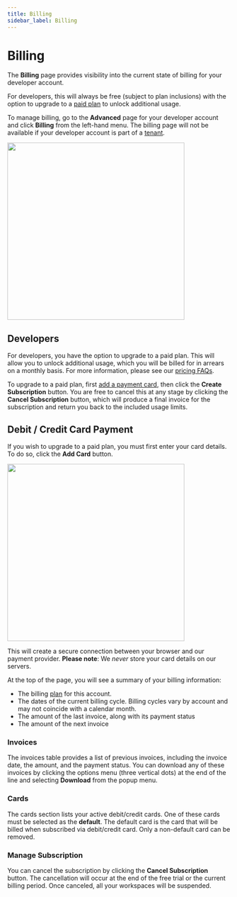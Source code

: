 ```yaml
---
title: Billing
sidebar_label: Billing
---
```


# Billing

The **Billing** page provides visibility into the current state of billing for your developer account. 

For developers, this will always be free (subject to plan inclusions) with the option to upgrade to a [paid plan](#developers) to unlock additional usage.

To manage billing, go to the **Advanced** page for your developer account and click **Billing** from the left-hand menu.  The billing page will not be available if your developer account is part of a [tenant](/pipes/docs/accounts/tenant).


<img src="/images/docs/pipes/pipes_billing.png" width="400pt"/>

## Developers

For developers, you have the option to upgrade to a paid plan. This will allow you to unlock additional usage, which you will be billed for in arrears on a monthly basis. For more information, please see our [pricing FAQs](/pipes/pricing).

To upgrade to a paid plan, first [add a payment card](#debit--credit-card-payment), then click the **Create Subscription** button. You are free to cancel this at any stage by clicking the **Cancel Subscription** button, which will produce a final invoice for the subscription and return you back to the included usage limits.


## Debit / Credit Card Payment

If you wish to upgrade to a paid plan, you must first enter your card details. To do so, click the **Add Card** button.

<img src="/images/docs/pipes/pipes_billing_add_card.png" width="400pt"/>

This will create a secure connection between your browser and our payment provider. **Please note**: We *never* store your card details on our servers.

At the top of the page, you will see a summary of your billing information:

- The billing [plan](/pipes/pricing) for this account.
- The dates of the current billing cycle.  Billing cycles vary by account and may not coincide with a calendar month.
- The amount of the last invoice, along with its payment status
- The amount of the next invoice

### Invoices

The invoices table provides a list of previous invoices, including the invoice date, the amount, and the payment status. You can download any of these invoices by clicking the options menu (three vertical dots) at the end of the line and selecting **Download** from the popup menu.

### Cards

The cards section lists your active debit/credit cards. One of these cards must be selected as the **default**. The default card is the card that will be billed when subscribed via debit/credit card. Only a non-default card can be removed.

### Manage Subscription

You can cancel the subscription by clicking the **Cancel Subscription** button. The cancellation will occur at the end of the free trial or the current billing period. Once canceled, all your workspaces will be suspended.
